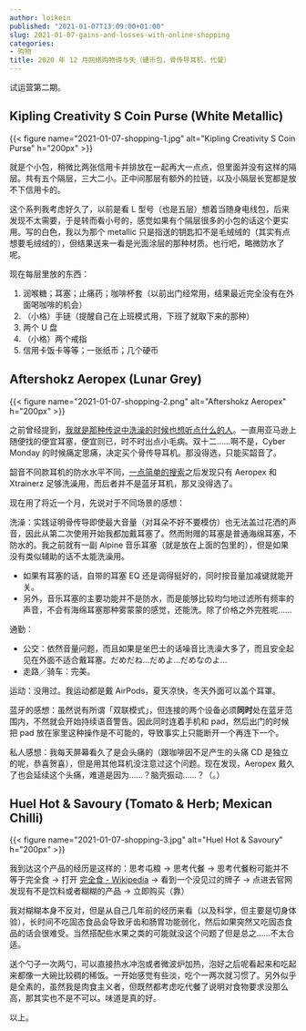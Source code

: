 ```yaml
---
author: loikein
published: "2021-01-07T13:09:00+01:00"
slug: 2021-01-07-gains-and-losses-with-online-shopping
categories:
- 购物
title: 2020 年 12 月网络购物得与失（硬币包，骨传导耳机，代餐）
---
```

试运营第二期。


## Kipling Creativity S Coin Purse (White Metallic)

{{< figure name="2021-01-07-shopping-1.jpg" alt="Kipling Creativity S Coin Purse" h="200px" >}}

就是个小包，稍微比两张信用卡并排放在一起再大一点点，但里面并没有这样的隔层。共有五个隔层，三大二小。正中间那层有额外的拉链，以及小隔层长宽都是放不下信用卡的。

这个系列我考虑好久了，以前是看 L 型号（也是五层）想着当随身电线包，后来发现不太需要，于是转而看小号的，感觉如果有个隔层很多的小包的话这个更实用。写的白色，我以为那个 metallic 只是指送的钥匙扣不是毛绒绒的（其实有点想要毛绒绒的），但结果送来一看是光面涂层的那种材质。也行吧，略微防水了呢。

现在每层里放的东西：

1.  润喉糖；耳塞；止痛药；咖啡杯套（以前出门经常用，结果最近完全没有在外面喝咖啡的机会）
2.  （小格）手链（提醒自己在上班模式用，下班了就取下来的那种）
3.  两个 U 盘
4.  （小格）两个戒指
5.  信用卡饭卡等等；一张纸币；几个硬币


## Aftershokz Aeropex (Lunar Grey)

{{< figure name="2021-01-07-shopping-2.png" alt="Aftershokz Aeropex" h="200px" >}}

之前曾经提到，[我就是那种传说中洗澡的时候也想听点什么的人](/posts/2020-05-18-invitation-to-podcast/)。一直用亚马逊上随便找的便宜耳塞，便宜则已，时不时出点小毛病。双十二……啊不是，Cyber Monday 的时候痛定思痛，决定买个骨传导耳机。那没得选，只能买韶音了。

韶音不同款耳机的防水水平不同，[一点简单的搜索](https://us.aftershokz.com/blogs/news/aeropex-vs-xtrainerz?_pos=1&_sid=830fc1904&_ss=r)之后发现只有 Aeropex 和 Xtrainerz 足够洗澡用，而后者并不是蓝牙耳机，那又没得选了。

现在用了将近一个月，先说对于不同场景的感想：

洗澡：实践证明骨传导即使最大音量（对耳朵不好不要模仿）也无法盖过花洒的声音，因此从第二次使用开始我都加戴耳塞了。然而附赠的耳塞是普通海绵耳塞，不防水的。我之前就有一副 Alpine
音乐耳塞（就是放在上面的包里的），但是如果没有类似辅助的话不太能洗澡用。

-   如果有耳塞的话，自带的耳塞 EQ 还是调得挺好的，同时按音量加减键就能开关。
-   另外，音乐耳塞的主要功能并不是防水，而是能够比较均匀地过滤所有频率的声音，不会有海绵耳塞那种雾蒙蒙的感觉，还能洗。除了价格之外完胜呢……

通勤：

-   公交：依然音量问题，而且如果是坐巴士的话噪音比洗澡大多了，而且安全起见在外面不适合戴耳塞。だめだね…だめよ…だめなのよ…
-   走路／骑车：完美。

运动：没用过。我运动都是戴 AirPods，夏天凉快，冬天外面可以盖个耳罩。

蓝牙的感想：虽然说有所谓「双联模式」，但连接的两个设备必须**同时**处在蓝牙范围内，不然就会开始持续语音警告。因此同时连着手机和 pad，然后出门的时候把 pad 放在家里这种操作是不可能的，导致事实上只能断开一个再连下一个。

私人感想：我每天屏幕看久了是会头痛的（跟咖啡因不足产生的头痛 CD 是独立的呢，恭喜贺喜），但是用其他耳机没注意过这个问题。现在发现，Aeropex 戴久了也会延续这个头痛，难道是因为……？脑壳振动……？（。）


## Huel Hot & Savoury (Tomato & Herb; Mexican Chilli)

{{< figure name="2021-01-07-shopping-3.jpg" alt="Huel Hot & Savoury" h="200px" >}}

我到达这个产品的经历是这样的：思考屯粮 → 思考代餐 → 思考代餐粉可能并不等于完全食 → 打开 [完全食 - Wikipedia](https://ja.wikipedia.org/wiki/%E5%AE%8C%E5%85%A8%E9%A3%9F) → 看到一个没见过的牌子 → 点进去官网发现有不是饮料或者糊糊的产品 → 立即购买（靠）

我对糊糊本身不反对，但是从自己几年前的经历来看（以及科学，但主要是切身体验），长时间不吃固态食品会导致牙齿和肠胃功能弱化，然后如果突然又吃固态食品的话会很难受。当然搭配些水果之类的可能就没这个问题了但是总之……不太合适。

送个勺子一次两勺，可以直接热水冲泡或者微波炉加热，泡好之后呢看起来和吃起来都像一大碗比较稠的稀饭。一开始感觉有些淡，吃个一两次就习惯了。另外似乎是全素的，虽然我是肉食主义者，但既然都考虑吃代餐了说明对食物要求没那么高，那其实也不是不可以。味道是真的好。

以上。
